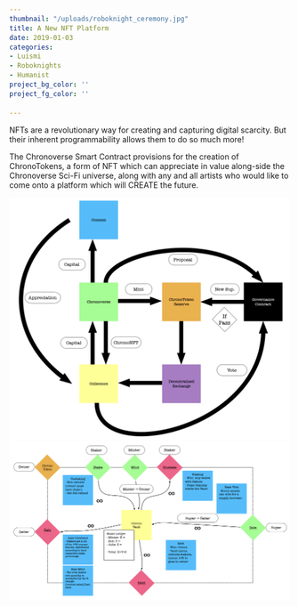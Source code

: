 ```yaml
---
thumbnail: "/uploads/roboknight_ceremony.jpg"
title: A New NFT Platform
date: 2019-01-03
categories:
- Luismi
- Roboknights
- Humanist
project_bg_color: ''
project_fg_color: ''

---
```


NFTs are a revolutionary way for creating and capturing digital scarcity. But their inherent programmability allows them to do so much more!

The Chronoverse Smart Contract provisions for the creation of ChronoTokens, a form of NFT which can appreciate in value along-side the Chronoverse Sci-Fi universe, along with any and all artists who would like to come onto a platform which will CREATE the future. 


![](/uploads/Chrono-Econ.png)
![](/uploads/ChronoTokenBluePrint.png)


